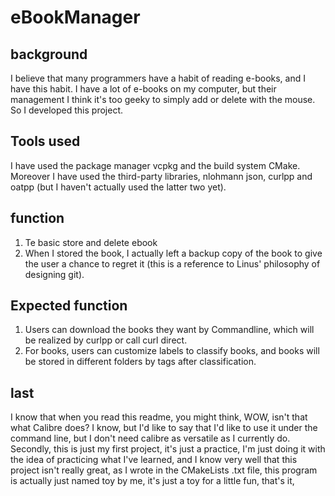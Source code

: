# eBookManager

## background

I believe that many programmers have a habit of reading e-books, and I have this habit. I have a lot of e-books on my computer, but their management I think it's too geeky to simply add or delete with the mouse. So I developed this project.

## Tools used

I have used the package manager vcpkg and the build system CMake. Moreover I have used the third-party libraries, nlohmann json, curlpp and oatpp (but I haven't actually used the latter two yet).

## function

1. Te basic store and delete ebook
2. When I stored the book, I actually left a backup copy of the book to give the user a chance to regret it (this is a reference to Linus' philosophy of designing git).

## Expected function

1. Users can download the books they want by Commandline, which will be realized by curlpp or call curl direct.
2. For books, users can customize labels to classify books, and books will be stored in different folders by tags after classification.

## last

I know that when you read this readme, you might think, WOW, isn't that what Calibre does? I know, but I'd like to say that I'd like to use it under the command line, but I don't need calibre as versatile as I currently do. Secondly, this is just my first project, it's just a practice, I'm just doing it with the idea of practicing what I've learned, and I know very well that this project isn't really great, as I wrote in the CMakeLists .txt file, this program is actually just named toy by me, it's just a toy for a little fun, that's it,
